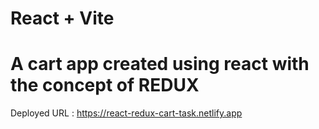 # React + Vite
# A cart app created using react with the concept of REDUX

Deployed URL : https://react-redux-cart-task.netlify.app
